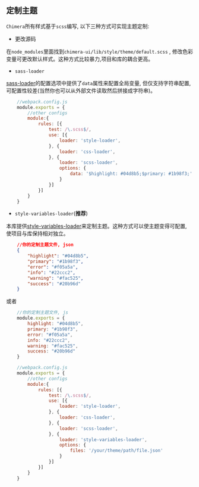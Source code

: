 ## 定制主题
```Chimera```所有样式基于```scss```编写, 以下三种方式可实现主题定制:

* 更改源码

在```node_modules```里面找到```chimera-ui/lib/style/theme/default.scss``` , 修改色彩变量可更改默认样式。这种方式比较暴力,项目和库的耦合更高。

* ```sass-loader```

[sass-loader](https://github.com/webpack-contrib/sass-loader)的配置选项中提供了```data```属性来配置全局变量, 但仅支持字符串配置, 可配置性较差(当然你也可以从外部文件读取然后拼接成字符串)。

```javascript
    //webpack.config.js
    module.exports = {
        //other configs
        module:{
            rules: [{
                test: /\.scss$/,
                use: [{
                    loader: 'style-loader',
                }, {
                    loader: 'css-loader',
                }, {
                    loader: 'scss-loader',
                    options: {
                        data: '$highlight: #04d8b5;$primary: #1b98f3;'
                    }
                }]
            }]
        }
    }
```

* ```style-variables-loader```(**推荐**)

本库提供[style-variables-loader](https://github.com/AnacondaY/style-variables-loader)来定制主题。这种方式可以使主题变得可配置, 使项目与库保持相对独立。

```json
    //你的定制主题文件, json
    {
        "highlight": "#04d8b5",
        "primary": "#1b98f3",
        "error": "#f05a5a",
        "info": "#22ccc2",
        "warning": "#fac525",
        "success": "#20b96d"
    }
```
或者
```js
    //你的定制主题文件, js
    module.exports = {
        highlight: "#04d8b5",
        primary: "#1b98f3",
        error: "#f05a5a",
        info: "#22ccc2",
        warning: "#fac525",
        success: "#20b96d"
    }
```

```javascript
    //webpack.config.js
    module.exports = {
        //other configs
        module:{
            rules: [{
                test: /\.scss$/,
                use: [{
                    loader: 'style-loader',
                }, {
                    loader: 'css-loader',
                }, {
                    loader: 'scss-loader',
                }, {
                    loader: 'style-variables-loader',
                    options: {
                        files: '/your/theme/path/file.json'
                    }
                }]
            }]
        }
    }
```